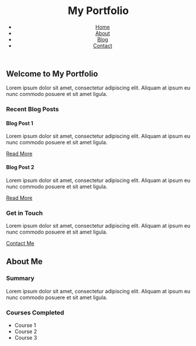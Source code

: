 <!DOCTYPE html>
<html>
<head>
  <meta charset="utf-8">
  <title>My Portfolio</title>
  <link rel="stylesheet" type="text/css" href="style.css">
</head>
<body>
  <header>
    <div class="container">
      <h1>My Portfolio</h1>
      <nav>
        <ul>
          <li><a href="#">Home</a></li>
          <li><a href="#">About</a></li>
          <li><a href="#">Blog</a></li>
          <li><a href="#">Contact</a></li>
        </ul>
      </nav>
    </div>
  </header>
  <main>
    <section id="home">
      <div class="container">
        <h2>Welcome to My Portfolio</h2>
        <p>Lorem ipsum dolor sit amet, consectetur adipiscing elit. Aliquam at ipsum eu nunc commodo posuere et sit amet ligula.</p>
        <div id="blog-preview">
          <h3>Recent Blog Posts</h3>
          <article>
            <h4>Blog Post 1</h4>
            <p>Lorem ipsum dolor sit amet, consectetur adipiscing elit. Aliquam at ipsum eu nunc commodo posuere et sit amet ligula.</p>
            <a href="#">Read More</a>
          </article>
          <article>
            <h4>Blog Post 2</h4>
            <p>Lorem ipsum dolor sit amet, consectetur adipiscing elit. Aliquam at ipsum eu nunc commodo posuere et sit amet ligula.</p>
            <a href="#">Read More</a>
          </article>
        </div>
        <div id="contact">
          <h3>Get in Touch</h3>
          <p>Lorem ipsum dolor sit amet, consectetur adipiscing elit. Aliquam at ipsum eu nunc commodo posuere et sit amet ligula.</p>
          <a href="#" class="btn">Contact Me</a>
        </div>
      </div>
    </section>
    <section id="about">
      <div class="container">
        <h2>About Me</h2>
        <div id="summary">
          <h3>Summary</h3>
          <p>Lorem ipsum dolor sit amet, consectetur adipiscing elit. Aliquam at ipsum eu nunc commodo posuere et sit amet ligula.</p>
        </div>
        <div id="courses">
          <h3>Courses Completed</h3>
          <ul>
            <li>Course 1</li>
            <li>Course 2</li>
            <li>Course 3</li>
